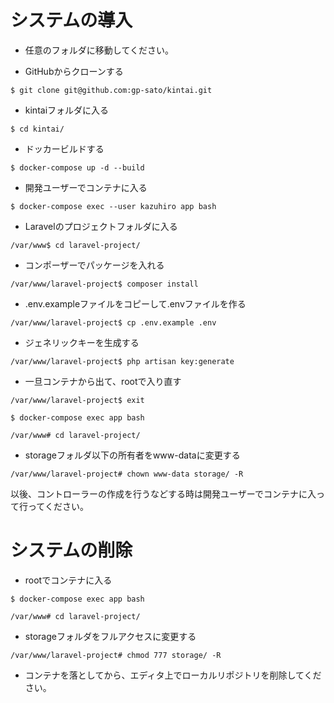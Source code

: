 # システムの導入

- 任意のフォルダに移動してください。

- GitHubからクローンする

`$ git clone git@github.com:gp-sato/kintai.git`

- kintaiフォルダに入る

`$ cd kintai/`

- ドッカービルドする

`$ docker-compose up -d --build`

- 開発ユーザーでコンテナに入る

`$ docker-compose exec --user kazuhiro app bash`

- Laravelのプロジェクトフォルダに入る

`/var/www$ cd laravel-project/`

- コンポーザーでパッケージを入れる

`/var/www/laravel-project$ composer install`

- .env.exampleファイルをコピーして.envファイルを作る

`/var/www/laravel-project$ cp .env.example .env`

- ジェネリックキーを生成する

`/var/www/laravel-project$ php artisan key:generate`

- 一旦コンテナから出て、rootで入り直す

`/var/www/laravel-project$ exit`

`$ docker-compose exec app bash`

`/var/www# cd laravel-project/`

- storageフォルダ以下の所有者をwww-dataに変更する

`/var/www/laravel-project# chown www-data storage/ -R`

以後、コントローラーの作成を行うなどする時は開発ユーザーでコンテナに入って行ってください。

# システムの削除

- rootでコンテナに入る

`$ docker-compose exec app bash`

`/var/www# cd laravel-project/`

- storageフォルダをフルアクセスに変更する

`/var/www/laravel-project# chmod 777 storage/ -R`

- コンテナを落としてから、エディタ上でローカルリポジトリを削除してください。
